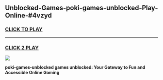 
## Unblocked-Games-poki-games-unblocked-Play-Online-#4vzyd
<h3>
<a href="https://premium.freeplayer.one?title=poki-games-unblocked&ref=24F">CLICK TO PLAY</a></h3>
<hr>

<h3>
<a href="https://premium.freeplayer.one?title=poki-games-unblocked&ref=24F">CLICK 2 PLAY</a>
  
</h3>

<a href="https://premium.freeplayer.one?title=poki-games-unblocked&ref=24F/"><img src="https://clearcache.store/games.png"></a>


**poki-games-unblocked games unblocked: Your Gateway to Fun and Accessible Online Gaming**
